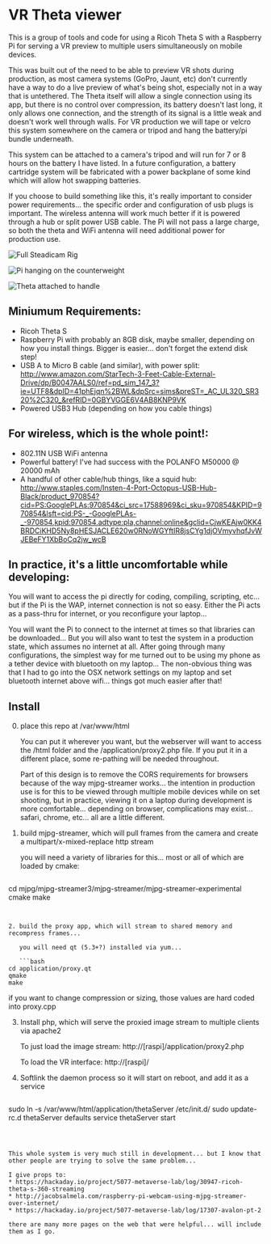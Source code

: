 
# VR Theta viewer

This is a group of tools and code for using a Ricoh Theta S with a Raspberry Pi for serving a VR preview to multiple users simultaneously on mobile devices.

This was built out of the need to be able to preview VR shots during production, as most camera systems (GoPro, Jaunt, etc) don't currently have a way to do a live preview of what's being shot, especially not in a way that is untethered.  The Theta itself will allow a single connection using its app, but there is no control over compression, its battery doesn't last long, it only allows one connection, and the strength of its signal is a little weak and doesn't work well through walls.  For VR production we will tape or velcro this system somewhere on the camera or tripod and hang the battery/pi bundle underneath.

This system can be attached to a camera's tripod and will run for 7 or 8 hours on the battery I have listed.  In a future configuration, a battery cartridge system will be fabricated with a power backplane of some kind which will allow hot swapping batteries.

If you choose to build something like this, it's really important to consider power requirements... the specific order and configuration of usb plugs is important.  The wireless antenna will work much better if it is powered through a hub or split power USB cable.  The Pi will not pass a large charge, so both the theta and WiFi antenna will need additional power for production use.

![Full Steadicam Rig](images/wide.jpg)

![Pi hanging on the counterweight](images/pi.jpg)

![Theta attached to handle](images/theta.jpg)


## Miniumum Requirements:

* Ricoh Theta S
* Raspberry Pi with probably an 8GB disk, maybe smaller, depending on how you install things.  Bigger is easier... don't forget the extend disk step!
* USB A to Micro B cable (and similar), with power split: http://www.amazon.com/StarTech-3-Feet-Cable-External-Drive/dp/B0047AALS0/ref=pd_sim_147_3?ie=UTF8&dpID=41phEjqn%2BWL&dpSrc=sims&preST=_AC_UL320_SR320%2C320_&refRID=0GBYVGGE6V4AB8KNP9VK
* Powered USB3 Hub (depending on how you cable things)

## For wireless, which is the whole point!:

* 802.11N USB WiFi antenna
* Powerful battery!  I've had success with the POLANFO M50000 @ 20000 mAh
* A handful of other cable/hub things, like a squid hub: http://www.staples.com/Insten-4-Port-Octopus-USB-Hub-Black/product_970854?cid=PS:GooglePLAs:970854&ci_src=17588969&ci_sku=970854&KPID=970854&lsft=cid:PS-_-GooglePLAs-_-970854,kpid:970854,adtype:pla,channel:online&gclid=CjwKEAjw0KK4BRDCiKHD5Ny8pHESJACLE620w0RNoWGYftIR8jsCYg1djOVmyvhqfJvWJEBeFY1XbBoCq2jw_wcB

## In practice, it's a little uncomfortable while developing:

You will want to access the pi directly for coding, compiling, scripting, etc... but if the Pi is the WAP, internet connection is not so easy.  Either the Pi acts as a pass-thru for internet, or you reconfigure your laptop...

You will want the Pi to connect to the internet at times so that libraries can be downloaded... But you will also want to test the system in a production state, which assumes no internet at all.  After going through many configurations, the simplest way for me turned out to be using my phone as a tether device with bluetooth on my laptop... The non-obvious thing was that I had to go into the OSX network settings on my laptop and set bluetooth internet above wifi... things got much easier after that!

## Install

0. place this repo at /var/www/html

   You can put it wherever you want, but the webserver will want to access the /html folder and the /application/proxy2.php file.  If you put it in a different place, some re-pathing will be needed throughout.

   Part of this design is to remove the CORS requirements for browsers because of the way mjpg-streamer works... the intention in production use is for this to be viewed through multiple mobile devices while on set shooting, but in practice, viewing it on a laptop during development is more comfortable... depending on browser, complications may exist... safari, chrome, etc... all are a little different.

1. build mjpg-streamer, which will pull frames from the camera and create a multipart/x-mixed-replace http stream

   you will need a variety of libraries for this... most or all of which are loaded by cmake:

   ```bash
cd mjpg/mjpg-streamer3/mjpg-streamer/mjpg-streamer-experimental
cmake
make
```


2. build the proxy app, which will stream to shared memory and recompress frames...

   you will need qt (5.3+?) installed via yum...

   ```bash
cd application/proxy.qt
qmake
make
```

   if you want to change compression or sizing, those values are hard coded into proxy.cpp



3. Install php, which will serve the proxied image stream to multiple clients via apache2

   To just load the image stream:
   http://[raspi]/application/proxy2.php

   To load the VR interface:
   http://[raspi]/



4. Softlink the daemon process so it will start on reboot, and add it as a service

   ```bash
sudo ln -s /var/www/html/application/thetaServer /etc/init.d/
sudo update-rc.d thetaServer defaults
service thetaServer start
```



This whole system is very much still in development... but I know that other people are trying to solve the same problem...

I give props to:
* https://hackaday.io/project/5077-metaverse-lab/log/30947-ricoh-theta-s-360-streaming
* http://jacobsalmela.com/raspberry-pi-webcam-using-mjpg-streamer-over-internet/
* https://hackaday.io/project/5077-metaverse-lab/log/17307-avalon-pt-2

there are many more pages on the web that were helpful... will include them as I go.



